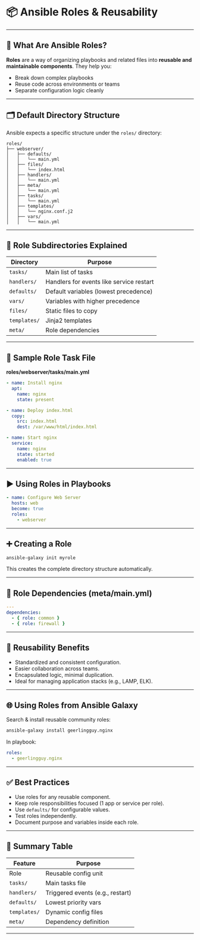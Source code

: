 # 📦 Ansible Roles & Reusability

---

## 📌 What Are Ansible Roles?

**Roles** are a way of organizing playbooks and related files into **reusable and maintainable components**.
They help you:
- Break down complex playbooks
- Reuse code across environments or teams
- Separate configuration logic cleanly

---

## 🗂️ Default Directory Structure

Ansible expects a specific structure under the `roles/` directory:

```
roles/
├── webserver/
│   ├── defaults/
│   │   └── main.yml
│   ├── files/
│   │   └── index.html
│   ├── handlers/
│   │   └── main.yml
│   ├── meta/
│   │   └── main.yml
│   ├── tasks/
│   │   └── main.yml
│   ├── templates/
│   │   └── nginx.conf.j2
│   ├── vars/
│   │   └── main.yml
```

---

## 📁 Role Subdirectories Explained

| Directory     | Purpose                                       |
|---------------|-----------------------------------------------|
| `tasks/`      | Main list of tasks                            |
| `handlers/`   | Handlers for events like service restart      |
| `defaults/`   | Default variables (lowest precedence)         |
| `vars/`       | Variables with higher precedence              |
| `files/`      | Static files to copy                          |
| `templates/`  | Jinja2 templates                              |
| `meta/`       | Role dependencies                            |

---

## 🧪 Sample Role Task File

**roles/webserver/tasks/main.yml**
```yaml
- name: Install nginx
  apt:
    name: nginx
    state: present

- name: Deploy index.html
  copy:
    src: index.html
    dest: /var/www/html/index.html

- name: Start nginx
  service:
    name: nginx
    state: started
    enabled: true
```

---

## ▶️ Using Roles in Playbooks

```yaml
- name: Configure Web Server
  hosts: web
  become: true
  roles:
    - webserver
```

---

## ➕ Creating a Role

```bash
ansible-galaxy init myrole
```
This creates the complete directory structure automatically.

---

## 🔗 Role Dependencies (meta/main.yml)

```yaml
---
dependencies:
  - { role: common }
  - { role: firewall }
```

---

## 🔁 Reusability Benefits

- Standardized and consistent configuration.
- Easier collaboration across teams.
- Encapsulated logic, minimal duplication.
- Ideal for managing application stacks (e.g., LAMP, ELK).

---

## 🌐 Using Roles from Ansible Galaxy

Search & install reusable community roles:
```bash
ansible-galaxy install geerlingguy.nginx
```

In playbook:
```yaml
roles:
  - geerlingguy.nginx
```

---

## ✅ Best Practices

- Use roles for any reusable component.
- Keep role responsibilities focused (1 app or service per role).
- Use `defaults/` for configurable values.
- Test roles independently.
- Document purpose and variables inside each role.

---

## 🧠 Summary Table

| Feature         | Purpose                                |
|----------------|----------------------------------------|
| Role            | Reusable config unit                   |
| `tasks/`        | Main tasks file                        |
| `handlers/`     | Triggered events (e.g., restart)       |
| `defaults/`     | Lowest priority vars                   |
| `templates/`    | Dynamic config files                   |
| `meta/`         | Dependency definition                  |

---
